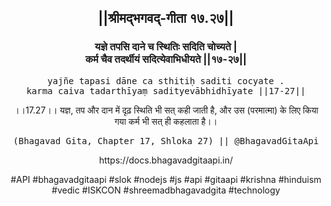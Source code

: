 <center><h2>||श्रीमद्‍भगवद्‍-गीता १७.२७||</h2>
<h3>यज्ञे तपसि दाने च स्थितिः सदिति चोच्यते |<br/>कर्म चैव तदर्थीयं सदित्येवाभिधीयते ||१७-२७||</h3>
<pre>yajñe tapasi dāne ca sthitiḥ saditi cocyate .<br/>karma caiva tadarthīyaṃ sadityevābhidhīyate ||17-27||</pre>
<p>।।17.27।। यज्ञ, तप और दान में दृढ़ स्थिति भी सत् कही जाती है, और उस (परमात्मा) के लिए किया गया कर्म भी सत् ही कहलाता है।।</p>
<pre>(Bhagavad Gita, Chapter 17, Shloka 27) || @BhagavadGitaApi</pre><p>https://docs.bhagavadgitaapi.in/</p><p>#API #bhagavadgitaapi #slok #nodejs #js #api #gitaapi #krishna #hinduism #vedic #ISKCON #shreemadbhagavadgita #technology</p></center>